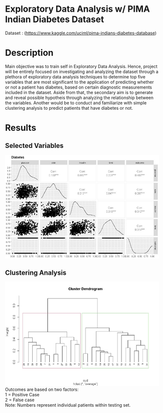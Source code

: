 # Exploratory Data Analysis w/ PIMA Indian Diabetes Dataset 
Dataset : (https://www.kaggle.com/uciml/pima-indians-diabetes-database)

# Description
Main objective was to train self in Exploratory Data Analysis. Hence, project will be entirely focused on investigating and analyzing the dataset through a plethora of exploratory data analysis  techniques to determine top five variables that are most significant to the application of predicting whether or not a patient has diabetes, based on certain diagnostic measurements included in the dataset. Aside from that,  the secondary aim is to generate and reveal possible hypotheis through analyzing the relationship between the variables. Another would be to conduct and familiarize with simple clustering analysis to predict patients that have diabetes or not.  

# Results
Selected Variables
-------------------------
![top five var](/results/var-correlation.JPG)
 

Clustering Analysis 
-------------------------
![dendrogram](/results/cluster-test.JPG)
Outcomes are based on two factors:<br />
1 = Positive Case<br />
2 = False case<br />
Note: Numbers represent individual patients within testing set.
